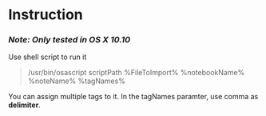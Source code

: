 # Instruction

### *Note: Only tested in OS X 10.10*

Use shell script to run it
> /usr/bin/osascript scriptPath %FileToImport% %notebookName% %noteName% %tagNames%

You can assign multiple tags to it. In the tagNames paramter, use comma as __delimiter__.


